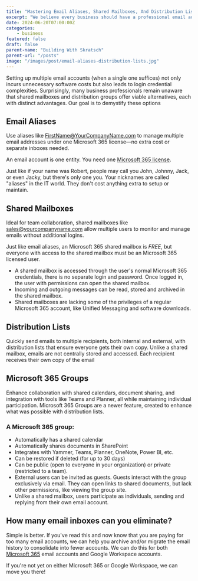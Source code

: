 ```yaml
---
title: "Mastering Email Aliases, Shared Mailboxes, And Distribution Lists"
excerpt: "We believe every business should have a professional email address. In addition to having your own personal, private email address, you may want to have a centralized email address that gets sent to multiple people."
date: 2024-06-20T07:00:00Z
categories:
    - business
featured: false
draft: false
parent-name: "Building With Skratsch"
parent-url: "/posts"
image: "/images/post/email-aliases-distribution-lists.jpg"
---
```


Setting up multiple email accounts (when a single one suffices) not only incurs unnecessary software costs but also leads to login credential complexities. Surprisingly, many business professionals remain unaware that shared mailboxes and distribution groups offer viable alternatives, each with distinct advantages. Our goal is to demystify these options

## Email Aliases

Use aliases like FirstName@YourCompanyName.com to manage multiple email addresses under one Microsoft 365 license—no extra cost or separate inboxes needed.

An email account is one entity. You need one [Microsoft 365 license](/it-services/microsoft-365).

Just like if your name was Robert, people may call you John, Johnny, Jack, or even Jacky, but there's only one you. Your nicknames are called "aliases" in the IT world. They don't cost anything extra to setup or maintain.


## Shared Mailboxes

Ideal for team collaboration, shared mailboxes like sales@yourcompanyname.com allow multiple users to monitor and manage emails without additional logins.

Just like email aliases, an Microsoft 365 shared mailbox is _FREE_, but everyone with access to the shared mailbox must be an Microsoft 365 licensed user.

- A shared mailbox is accessed through the user's normal Microsoft 365 credentials, there is no separate login and password. Once logged in, the user with permissions can open the shared mailbox.
- Incoming and outgoing messages can be read, stored and archived in the shared mailbox.
- Shared mailboxes are lacking some of the privileges of a regular Microsoft 365 account, like Unified Messaging and software downloads.

## Distribution Lists

Quickly send emails to multiple recipients, both internal and external, with distribution lists that ensure everyone gets their own copy. Unlike a shared mailbox, emails are not centrally stored and accessed. Each recipient receives their own copy of the email

## Microsoft 365 Groups

Enhance collaboration with shared calendars, document sharing, and integration with tools like Teams and Planner, all while maintaining individual participation. Microsoft 365 Groups are a newer feature, created to enhance what was possible with distribution lists.

### A Microsoft 365 group:

- Automatically has a shared calendar
- Automatically shares documents in SharePoint
- Integrates with Yammer, Teams, Planner, OneNote, Power BI, etc.
- Can be restored if deleted (for up to 30 days)
- Can be public (open to everyone in your organization) or private (restricted to a team).
- External users can be invited as guests. Guests interact with the group exclusively via email. They can open links to shared documents, but lack other permissions, like viewing the group site.
- Unlike a shared mailbox, users participate as individuals, sending and replying from their own email account.

## How many email inboxes can you eliminate?

Simple is better. If you've read this and now know that you are paying for too many email accounts, we can help you archive and/or migrate the email history to consolidate into fewer accounts. We can do this for both [Microsoft 365](/it-services/microsoft-365) email accounts and Google Workspace accounts.

If you're not yet on either Microsoft 365 or Google Workspace, we can move you there!
